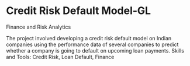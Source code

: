 # Credit Risk Default Model-GL
Finance and Risk Analytics

The project involved developing a credit risk default model on Indian companies using the performance data of several companies to predict whether a company is going to default on upcoming loan payments. Skills and Tools: Credit Risk, Loan Default, Finance
